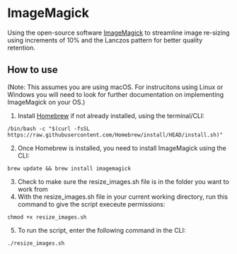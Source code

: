 # ImageMagick
Using the open-source software [ImageMagick](https://imagemagick.org/index.php) to streamline image re-sizing using increments of 10% and the Lanczos pattern for better quality retention.

## How to use

(Note: This assumes you are using macOS. For instrucitons using Linux or Windows you will need to look for further documentation on implementing ImageMagick on your OS.)

1. Install [Homebrew](https://brew.sh/) if not already installed, using the terminal/CLI: 

```
/bin/bash -c "$(curl -fsSL https://raw.githubusercontent.com/Homebrew/install/HEAD/install.sh)"
```

2. Once Homebrew is installed, you need to install ImageMagick using the CLI:

```
brew update && brew install imagemagick
```
3. Check to make sure the resize_images.sh file is in the folder you want to work from
4. With the resize_images.sh file in your current working directory, run this command to give the script execeute permissions: 
```
chmod +x resize_images.sh
```
5. To run the script, enter the following command in the CLI:
```
./resize_images.sh
```